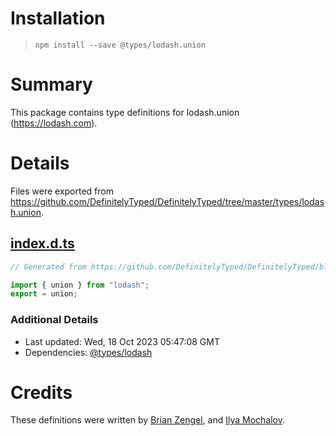 # Installation
> `npm install --save @types/lodash.union`

# Summary
This package contains type definitions for lodash.union (https://lodash.com).

# Details
Files were exported from https://github.com/DefinitelyTyped/DefinitelyTyped/tree/master/types/lodash.union.
## [index.d.ts](https://github.com/DefinitelyTyped/DefinitelyTyped/tree/master/types/lodash.union/index.d.ts)
````ts
// Generated from https://github.com/DefinitelyTyped/DefinitelyTyped/blob/master/types/lodash/scripts/generate-modules.ts

import { union } from "lodash";
export = union;

````

### Additional Details
 * Last updated: Wed, 18 Oct 2023 05:47:08 GMT
 * Dependencies: [@types/lodash](https://npmjs.com/package/@types/lodash)

# Credits
These definitions were written by [Brian Zengel](https://github.com/bczengel), and [Ilya Mochalov](https://github.com/chrootsu).
